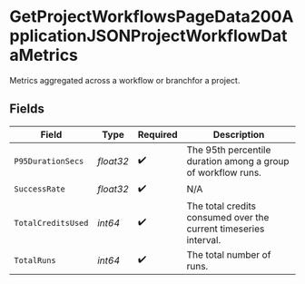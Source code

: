 # GetProjectWorkflowsPageData200ApplicationJSONProjectWorkflowDataMetrics

Metrics aggregated across a workflow or branchfor a project.


## Fields

| Field                                                            | Type                                                             | Required                                                         | Description                                                      |
| ---------------------------------------------------------------- | ---------------------------------------------------------------- | ---------------------------------------------------------------- | ---------------------------------------------------------------- |
| `P95DurationSecs`                                                | *float32*                                                        | :heavy_check_mark:                                               | The 95th percentile duration among a group of workflow runs.     |
| `SuccessRate`                                                    | *float32*                                                        | :heavy_check_mark:                                               | N/A                                                              |
| `TotalCreditsUsed`                                               | *int64*                                                          | :heavy_check_mark:                                               | The total credits consumed over the current timeseries interval. |
| `TotalRuns`                                                      | *int64*                                                          | :heavy_check_mark:                                               | The total number of runs.                                        |